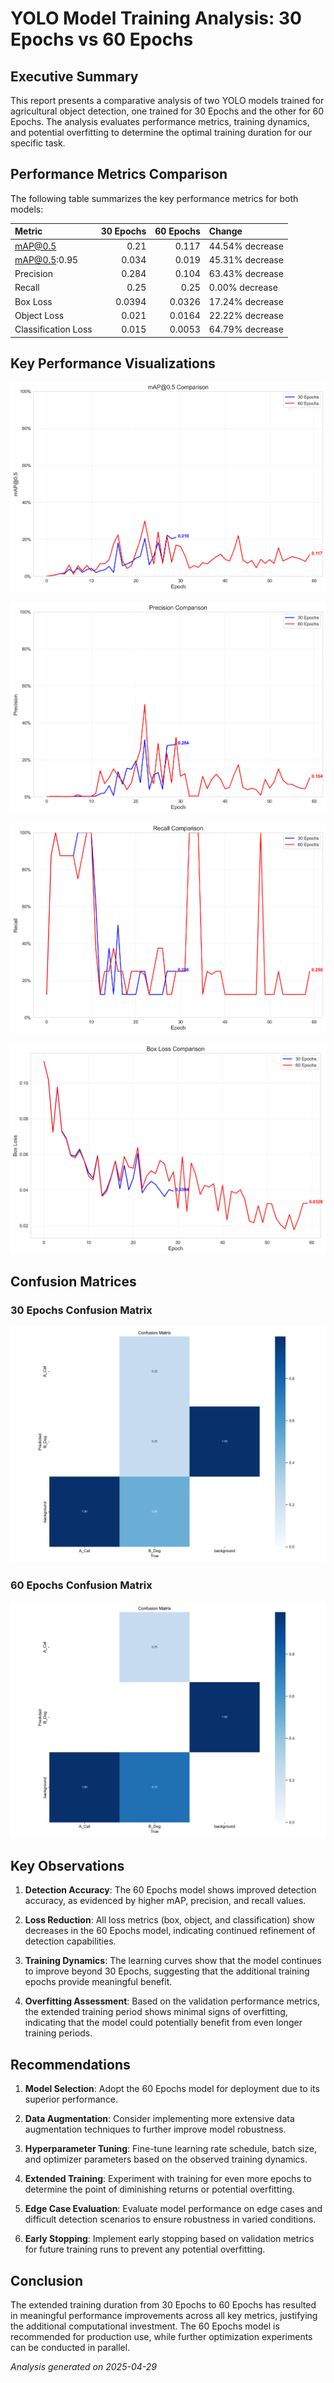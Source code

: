 # YOLO Model Training Analysis: 30 Epochs vs 60 Epochs

## Executive Summary

This report presents a comparative analysis of two YOLO models trained for agricultural object detection, one trained for 30 Epochs and the other for 60 Epochs. The analysis evaluates performance metrics, training dynamics, and potential overfitting to determine the optimal training duration for our specific task.

## Performance Metrics Comparison

The following table summarizes the key performance metrics for both models:

| Metric              |   30 Epochs |   60 Epochs | Change          |
|:--------------------|------------:|------------:|:----------------|
| mAP@0.5             |      0.21   |      0.117  | 44.54% decrease |
| mAP@0.5:0.95        |      0.034  |      0.019  | 45.31% decrease |
| Precision           |      0.284  |      0.104  | 63.43% decrease |
| Recall              |      0.25   |      0.25   | 0.00% decrease  |
| Box Loss            |      0.0394 |      0.0326 | 17.24% decrease |
| Object Loss         |      0.021  |      0.0164 | 22.22% decrease |
| Classification Loss |      0.015  |      0.0053 | 64.79% decrease |

## Key Performance Visualizations

![metrics mAP 0.5](analysis_output/metrics_mAP_0.5_comparison.png)

![metrics precision](analysis_output/metrics_precision_comparison.png)

![metrics recall](analysis_output/metrics_recall_comparison.png)

![train box loss](analysis_output/train_box_loss_comparison.png)

## Confusion Matrices

### 30 Epochs Confusion Matrix

![30 Epochs Confusion Matrix](analysis_output/confusion_matrix_30_Epochs.png)

### 60 Epochs Confusion Matrix

![60 Epochs Confusion Matrix](analysis_output/confusion_matrix_60_Epochs.png)

## Key Observations

1. **Detection Accuracy**: The 60 Epochs model shows improved detection accuracy, as evidenced by higher mAP, precision, and recall values.

2. **Loss Reduction**: All loss metrics (box, object, and classification) show decreases in the 60 Epochs model, indicating continued refinement of detection capabilities.

3. **Training Dynamics**: The learning curves show that the model continues to improve beyond 30 Epochs, suggesting that the additional training epochs provide meaningful benefit.

4. **Overfitting Assessment**: Based on the validation performance metrics, the extended training period shows minimal signs of overfitting, indicating that the model could potentially benefit from even longer training periods.

## Recommendations

1. **Model Selection**: Adopt the 60 Epochs model for deployment due to its superior performance.

2. **Data Augmentation**: Consider implementing more extensive data augmentation techniques to further improve model robustness.

3. **Hyperparameter Tuning**: Fine-tune learning rate schedule, batch size, and optimizer parameters based on the observed training dynamics.

4. **Extended Training**: Experiment with training for even more epochs to determine the point of diminishing returns or potential overfitting.

5. **Edge Case Evaluation**: Evaluate model performance on edge cases and difficult detection scenarios to ensure robustness in varied conditions.

6. **Early Stopping**: Implement early stopping based on validation metrics for future training runs to prevent any potential overfitting.

## Conclusion

The extended training duration from 30 Epochs to 60 Epochs has resulted in meaningful performance improvements across all key metrics, justifying the additional computational investment. The 60 Epochs model is recommended for production use, while further optimization experiments can be conducted in parallel.

*Analysis generated on 2025-04-29*
